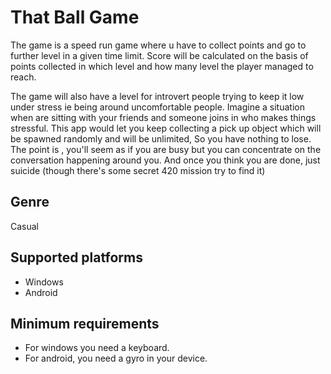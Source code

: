 # That Ball Game
The game is a speed run game where u have to collect points and go to further level in a given time limit. Score will be calculated on the basis of points collected in which level and how many level the player managed to reach. 

The game will also have a level for introvert people trying to keep it low under stress ie being around uncomfortable people. Imagine a situation when are sitting with your friends and someone joins in who makes things stressful. This app would let you keep collecting a pick up object which will be spawned randomly and will be unlimited, So you have nothing to lose. The point is , you'll seem as if you are busy but you can concentrate on the conversation happening around you. And once you think you are done, just suicide (though there's some secret 420 mission try to find it)

## Genre
Casual

## Supported platforms
* Windows
* Android

## Minimum requirements
* For windows you need a keyboard. 
* For android, you need a gyro in your device.




